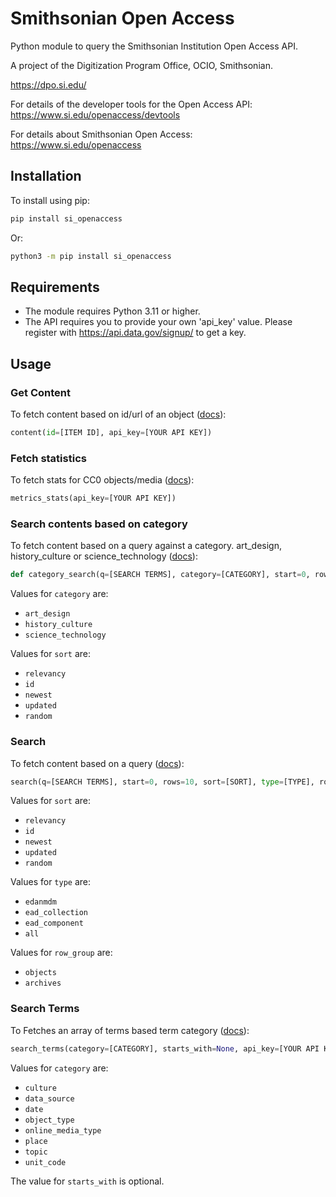 # Smithsonian Open Access

Python module to query the Smithsonian Institution Open Access API.

A project of the Digitization Program Office, OCIO, Smithsonian.

https://dpo.si.edu/

For details of the developer tools for the Open Access API: https://www.si.edu/openaccess/devtools

For details about Smithsonian Open Access: https://www.si.edu/openaccess

## Installation

To install using pip:

```bash
pip install si_openaccess
```

Or:

```bash
python3 -m pip install si_openaccess
```

## Requirements

* The module requires Python 3.11 or higher.
* The API requires you to provide your own 'api_key' value. Please register with https://api.data.gov/signup/ to get a key.

## Usage

### Get Content

To fetch content based on id/url of an object ([docs](https://edan.si.edu/openaccess/apidocs/#api-content-content)):

```python
content(id=[ITEM ID], api_key=[YOUR API KEY])
```

### Fetch statistics

To fetch stats for CC0 objects/media ([docs](https://edan.si.edu/openaccess/apidocs/#api-metrics-stats)):

```python
metrics_stats(api_key=[YOUR API KEY])
```

### Search contents based on category

To fetch content based on a query against a category. art_design, history_culture or science_technology ([docs](https://edan.si.edu/openaccess/apidocs/#api-search-category_search)):

```python
def category_search(q=[SEARCH TERMS], category=[CATEGORY], start=0, rows=10, sort=[SORT], api_key=[YOUR API KEY])
```

Values for `category` are:

 * `art_design`
 * `history_culture`
 * `science_technology`

Values for `sort` are:

 * `relevancy`
 * `id`
 * `newest`
 * `updated`
 * `random`

### Search

To fetch content based on a query ([docs](https://edan.si.edu/openaccess/apidocs/#api-search-search)):

```python
search(q=[SEARCH TERMS], start=0, rows=10, sort=[SORT], type=[TYPE], row_group=[ROW_GROUP], api_key=[YOUR API KEY])
```

Values for `sort` are:

 * `relevancy`
 * `id`
 * `newest`
 * `updated`
 * `random`

Values for `type` are:

 * `edanmdm`
 * `ead_collection`
 * `ead_component` 
 * `all`

Values for `row_group` are:

 * `objects`
 * `archives`

 
### Search Terms

To Fetches an array of terms based term category ([docs](https://edan.si.edu/openaccess/apidocs/#api-search-terms)):

```python
search_terms(category=[CATEGORY], starts_with=None, api_key=[YOUR API KEY])
```

Values for `category` are:

 * `culture`
 * `data_source`
 * `date`
 * `object_type`
 * `online_media_type`
 * `place`
 * `topic`
 * `unit_code`

The value for `starts_with` is optional.
